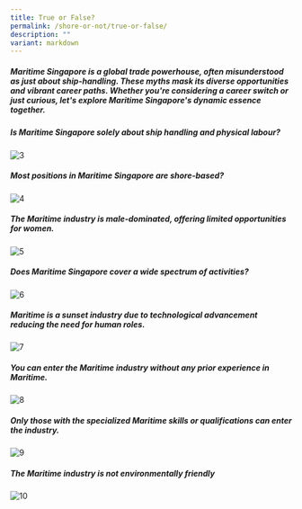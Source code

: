 ```yaml
---
title: True or False?
permalink: /shore-or-not/true-or-false/
description: ""
variant: markdown
---
```

##### Maritime Singapore is a global trade powerhouse, often misunderstood as just about ship-handling. These myths mask its diverse opportunities and vibrant career paths. Whether you're considering a career switch or just curious, let's explore Maritime Singapore's dynamic essence together.

##### Is Maritime Singapore solely about ship handling and physical labour?

<img border="0" alt="3" src="https://i.ibb.co/xftsXg0/3.png">

##### Most positions in Maritime Singapore are shore-based?

<img border="0" alt="4" src="https://i.ibb.co/J7Qh24B/4.png">

##### The Maritime industry is male-dominated, offering limited opportunities for women.

<img border="0" alt="5" src="https://i.ibb.co/1zWtMfW/5.png">

##### Does Maritime Singapore cover a wide spectrum of activities?

<img border="0" alt="6" src="https://i.ibb.co/zJ1h7Yw/6.png">

##### Maritime is a sunset industry due to technological advancement reducing the need for human roles.

<img border="0" alt="7" src="https://i.ibb.co/HH67j0k/7.png">

##### You can enter the Maritime industry without any prior experience in Maritime.

<img border="0" alt="8" src="https://i.ibb.co/m5f5YpL/8.png">

##### Only those with the specialized Maritime skills or qualifications can enter the industry.

<img border="0" alt="9" src="https://i.ibb.co/dt8RzTY/9.png">

##### The Maritime industry is not environmentally friendly

<img border="0" alt="10" src="https://i.ibb.co/pxcYgtp/10.png">